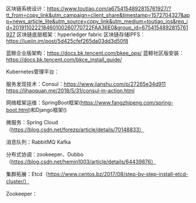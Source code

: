 区块链系统设计：https://www.toutiao.com/a6754154892815761927/?tt_from=copy_link&utm_campaign=client_share&timestamp=1572704327&app=news_article_lite&utm_source=copy_link&utm_medium=toutiao_ios&req_id=201911022218460100260770722FAA36E0&group_id=6754154892815761927
区块链底层框架：hyperledger fabric
区块链存储IPFS：https://juejin.im/post/5d425cfef265da03dd3d50f8

蓝鲸企业版架构：https://docs.bk.tencent.com/bkee_ops/
蓝鲸社区版安装：https://docs.bk.tencent.com/bkce_install_guide/

Kubernetes管理平台：

服务发现技术：Consul：https://www.jianshu.com/p/27265e34d911
                      https://lihaoquan.me/2018/5/31/consul-in-action.html

网络框架运维：SpringBoot框架(https://www.fangzhipeng.com/spring-boot.html)和Django框架()

微服务：Spring Cloud（https://blog.csdn.net/forezp/article/details/70148833）

消息队列：RabbitMQ
Kafka

分布式协调：zookeeper、Dubbo（https://blog.csdn.net/hemin1003/article/details/64439876）

集群拓展：Etcd（https://www.centos.bz/2017/08/step-by-step-install-etcd-cluster/）


Zookeeper：